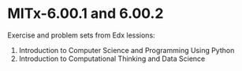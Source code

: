 # MITx-6.00.1 and 6.00.2

Exercise and problem sets from Edx lessions:
  1. Introduction to Computer Science and Programming Using Python
  2. Introduction to Computational Thinking and Data Science
